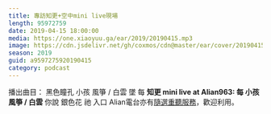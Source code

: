 ```yaml
---
title: 專訪知更+空中mini live現場
length: 95972759
date: 2019-04-15 18:00:00
media: https://one.xiaoyuu.ga/ear/2019/20190415.mp3
image: https://cdn.jsdelivr.net/gh/coxmos/cdn@master/ear/cover/20190415.jpeg
season: 2019
guid: a9597275920190415
category: podcast
---
```


播出曲目：
黑色瞳孔
小孩
風箏 / 白雲
墜
每
<strong>知更 mini live at Alian963: 
每
小孩
風箏 / 白雲</strong>
你說
銀色花
祂
入口
Alian電台亦有<a href="http://alian963.ipcf.org.tw/programs_view.php">隨選重聽服務</a>，歡迎利用。

